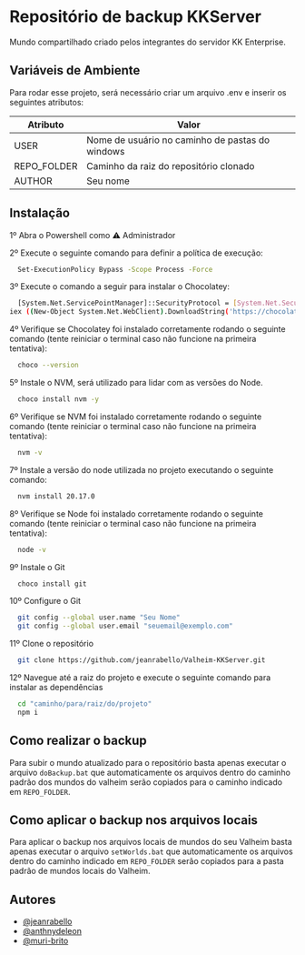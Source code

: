 # Repositório de backup KKServer

Mundo compartilhado criado pelos integrantes do servidor KK Enterprise.

## Variáveis de Ambiente

Para rodar esse projeto, será necessário criar um arquivo .env e inserir os seguintes atributos:

| Atributo    | Valor                                           |
| ----------- | ----------------------------------------------- |
| USER        | Nome de usuário no caminho de pastas do windows |
| REPO_FOLDER | Caminho da raiz do repositório clonado          |
| AUTHOR      | Seu nome                                        |

## Instalação

1º Abra o Powershell como ⚠️ Administrador

2º Execute o seguinte comando para definir a política de execução:

```bash
  Set-ExecutionPolicy Bypass -Scope Process -Force
```

3º Execute o comando a seguir para instalar o Chocolatey:

```bash
  [System.Net.ServicePointManager]::SecurityProtocol = [System.Net.SecurityProtocolType]::Tls12;
iex ((New-Object System.Net.WebClient).DownloadString('https://chocolatey.org/install.ps1'))
```

4º Verifique se Chocolatey foi instalado corretamente rodando o seguinte comando (tente reiniciar o terminal caso não funcione na primeira tentativa):

```bash
  choco --version
```

5º Instale o NVM, será utilizado para lidar com as versões do Node.

```bash
  choco install nvm -y
```

6º Verifique se NVM foi instalado corretamente rodando o seguinte comando (tente reiniciar o terminal caso não funcione na primeira tentativa):

```bash
  nvm -v
```

7º Instale a versão do node utilizada no projeto executando o seguinte comando:

```bash
  nvm install 20.17.0
```

8º Verifique se Node foi instalado corretamente rodando o seguinte comando (tente reiniciar o terminal caso não funcione na primeira tentativa):

```bash
  node -v
```

9º Instale o Git

```bash
  choco install git
```

10º Configure o Git

```bash
  git config --global user.name "Seu Nome"
  git config --global user.email "seuemail@exemplo.com"
```

11º Clone o repositório

```bash
  git clone https://github.com/jeanrabello/Valheim-KKServer.git
```

12º Navegue até a raiz do projeto e execute o seguinte comando para instalar as dependências

```bash
  cd "caminho/para/raiz/do/projeto"
  npm i
```

## Como realizar o backup

Para subir o mundo atualizado para o repositório basta apenas executar o arquivo `doBackup.bat` que automaticamente os arquivos dentro do caminho padrão dos mundos do valheim serão copiados para o caminho indicado em `REPO_FOLDER`.

## Como aplicar o backup nos arquivos locais

Para aplicar o backup nos arquivos locais de mundos do seu Valheim basta apenas executar o arquivo `setWorlds.bat` que automaticamente os arquivos dentro do caminho indicado em `REPO_FOLDER` serão copiados para a pasta padrão de mundos locais do Valheim.

## Autores

- [@jeanrabello](https://www.github.com/jeanrabello)
- [@anthnydeleon](https://www.github.com/anthnydeleon)
- [@muri-brito](https://www.github.com/muri-brito)

